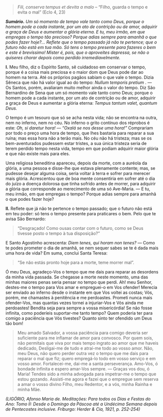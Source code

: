 > *Fili, conserva tempus et devita a malo* – “Filho, guarda o tempo e evita o mal” (Eclo 4, 23)

***Sumário.** Um só momento de tempo vale tanto como Deus, porque o homem pode a cada instante, por um ato de contrição ou de amor, adquirir a graça de Deus e aumentar a glória eterna. E tu, meu irmão, em que empregas o tempo tão precioso? Porque adias sempre para amanhã o que podes fazer hoje?… Reflete que o tempo passado já não te pertence; que o futuro não está em tua mão. Só tens o tempo presente para fazeres o bem e este é brevíssimo! Mister é, pois, que o aproveites depressa, se não o quiseres chorar depois como perdido irremediavelmente.*

**I.** Meu filho, diz o Espírito Santo, sê cuidadoso em conservar o tempo, porque é a coisa mais preciosa e o maior dom que Deus pode dar ao homem na terra. Até os próprios pagãos sabiam o que vale o tempo. Dizia Sêneca que não há valor igual ao do tempo: *Nullum temporis pretium* . — Os Santos, porém, avaliaram muito melhor ainda o valor do tempo. Diz São Bernardino de Sena que um só momento vale tanto como Deus; porque o homem pode a cada instante, por um ato de contrição ou de amor, adquirir a graça de Deus e aumentar a glória eterna: *Tempus tantum valet, quantum Deus.*

O tempo é um tesouro que só se acha nesta vida; não se encontra na outra, nem no inferno, nem no céu. No inferno o grito contínuo dos réprobos é este: *Oh, si daretur hora! — “Oxalá se nos desse uma hora!”* Comprariam por todo o preço uma hora de tempo, que lhes bastaria para reparar a sua ruína; mas essa hora não a terão mais. No céu não há tristeza; mas se os bem-aventurados pudessem estar tristes, a sua única tristeza seria de terem perdido tempo nesta vida, tempo em que podiam adquirir maior glória e que não existe mais para eles.

Uma religiosa beneditina apareceu, depois da morte, com a auréola da glória, a uma pessoa e disse-lhe que estava plenamente contente; mas, se pudesse desejar alguma coisa, seria voltar à terra e sofrer para merecer mais glória. Acrescentou que de boa mente consentiria em sofrer até o dia do juízo a doença dolorosa que tinha sofrido antes de morrer, para adquirir a glória que corresponde ao merecimento de uma só Ave-Maria. — E tu, meu irmão, em que empregas o tempo? Porque adias sempre para amanhã o que podes fazer hoje?

**II.** Reflete que já não te pertence o tempo passado; que o futuro não está em teu poder: só tens o tempo presente para praticares o bem. Pelo que te avisa São Bernardo:

> “Desgraçado! Como ousas contar com o futuro, como se Deus tivesse posto o tempo à tua disposição?”

E Santo Agostinho acrescenta: *Diem tenes, qui horam non tenes?* — Como te podes prometer o dia de amanhã, se nem sequer sabes se te é dada mais uma hora de vida? Em suma, conclui Santa Teresa:

> “Se não estás pronto hoje para a morte, teme morrer mal”.

Ó meu Deus, agradeço-Vos o tempo que me dais para reparar as desordens da minha vida passada. Se chegasse a morte neste momento, uma das minhas maiores penas seria pensar no tempo que perdi. Ah! meu Senhor, destes-me o tempo para Vos amar e empreguei-o em Vos ofender! Merecia ser enviado ao inferno desde o instante em que Vos voltei as costas; Vós, porém, me chamastes à penitência e me perdoastes. Prometi nunca mais ofender-Vos, mas quantas vezes tornei a injuriar-Vos e Vós ainda me perdoastes! Bendita seja para sempre a vossa misericórdia! Se não fosse infinita, como poderíeis suportar-me tanto tempo? Quem poderia ter para comigo a paciência que Vós tivestes? Quanto sinto ter ofendido um Deus tão bom!

> Meu amado Salvador, a vossa paciência para comigo deveria ser suficiente para me inflamar de amor para convosco. Por quem sois, não permitais que viva por mais tempo ingrato ao amor que me haveis dedicado, Desligai-me de tudo e atraí-me todo ao vosso amor. Não, meu Deus, não quero perder outra vez o tempo que me dais para reparar o mal que fiz; quero empregá-lo todo em vosso serviço e em vosso amor. Fortalecei-me, dai-me a santa perseverança. Amo-Vos, ó bondade infinita e espero amar-Vos sempre. — Graças vos dou, ó Maria! Tendes sido a minha advogada para impetrar-me o tempo que estou gozando. Assisti-me agora e fazei que o empregue sem reserva a amar o vosso divino Filho, meu Redentor, e a vós, minha Rainha e minha Mãe.

*(LIGÓRIO, Afonso Maria de. Meditações: Para todos os Dias e Festas do Ano: Tomo II: Desde o Domingo da Páscoa até a Undécima Semana depois de Pentecostes inclusive. Friburgo: Herder & Cia, 1921, p. 252-254)*

